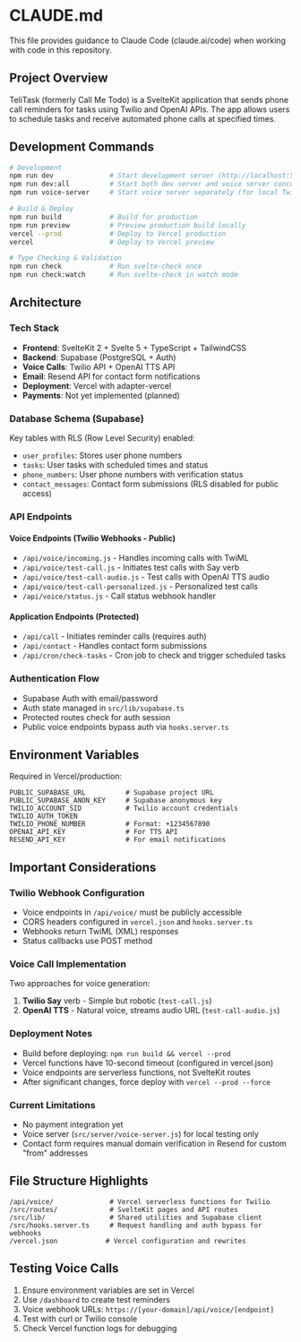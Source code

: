 # CLAUDE.md

This file provides guidance to Claude Code (claude.ai/code) when working with code in this repository.

## Project Overview

TeliTask (formerly Call Me Todo) is a SvelteKit application that sends phone call reminders for tasks using Twilio and OpenAI APIs. The app allows users to schedule tasks and receive automated phone calls at specified times.

## Development Commands

```bash
# Development
npm run dev              # Start development server (http://localhost:5173)
npm run dev:all          # Start both dev server and voice server concurrently
npm run voice-server     # Start voice server separately (for local Twilio testing)

# Build & Deploy  
npm run build            # Build for production
npm run preview          # Preview production build locally
vercel --prod            # Deploy to Vercel production
vercel                   # Deploy to Vercel preview

# Type Checking & Validation
npm run check            # Run svelte-check once
npm run check:watch      # Run svelte-check in watch mode
```

## Architecture

### Tech Stack
- **Frontend**: SvelteKit 2 + Svelte 5 + TypeScript + TailwindCSS
- **Backend**: Supabase (PostgreSQL + Auth)
- **Voice Calls**: Twilio API + OpenAI TTS API
- **Email**: Resend API for contact form notifications
- **Deployment**: Vercel with adapter-vercel
- **Payments**: Not yet implemented (planned)

### Database Schema (Supabase)
Key tables with RLS (Row Level Security) enabled:
- `user_profiles`: Stores user phone numbers
- `tasks`: User tasks with scheduled times and status
- `phone_numbers`: User phone numbers with verification status
- `contact_messages`: Contact form submissions (RLS disabled for public access)

### API Endpoints

#### Voice Endpoints (Twilio Webhooks - Public)
- `/api/voice/incoming.js` - Handles incoming calls with TwiML
- `/api/voice/test-call.js` - Initiates test calls with Say verb
- `/api/voice/test-call-audio.js` - Test calls with OpenAI TTS audio
- `/api/voice/test-call-personalized.js` - Personalized test calls
- `/api/voice/status.js` - Call status webhook handler

#### Application Endpoints (Protected)
- `/api/call` - Initiates reminder calls (requires auth)
- `/api/contact` - Handles contact form submissions
- `/api/cron/check-tasks` - Cron job to check and trigger scheduled tasks

### Authentication Flow
- Supabase Auth with email/password
- Auth state managed in `src/lib/supabase.ts`
- Protected routes check for auth session
- Public voice endpoints bypass auth via `hooks.server.ts`

## Environment Variables

Required in Vercel/production:
```
PUBLIC_SUPABASE_URL          # Supabase project URL
PUBLIC_SUPABASE_ANON_KEY     # Supabase anonymous key
TWILIO_ACCOUNT_SID           # Twilio account credentials
TWILIO_AUTH_TOKEN
TWILIO_PHONE_NUMBER          # Format: +1234567890
OPENAI_API_KEY               # For TTS API
RESEND_API_KEY               # For email notifications
```

## Important Considerations

### Twilio Webhook Configuration
- Voice endpoints in `/api/voice/` must be publicly accessible
- CORS headers configured in `vercel.json` and `hooks.server.ts`
- Webhooks return TwiML (XML) responses
- Status callbacks use POST method

### Voice Call Implementation
Two approaches for voice generation:
1. **Twilio Say** verb - Simple but robotic (`test-call.js`)
2. **OpenAI TTS** - Natural voice, streams audio URL (`test-call-audio.js`)

### Deployment Notes
- Build before deploying: `npm run build && vercel --prod`
- Vercel functions have 10-second timeout (configured in vercel.json)
- Voice endpoints are serverless functions, not SvelteKit routes
- After significant changes, force deploy with `vercel --prod --force`

### Current Limitations
- No payment integration yet
- Voice server (`src/server/voice-server.js`) for local testing only
- Contact form requires manual domain verification in Resend for custom "from" addresses

## File Structure Highlights

```
/api/voice/              # Vercel serverless functions for Twilio
/src/routes/             # SvelteKit pages and API routes
/src/lib/                # Shared utilities and Supabase client
/src/hooks.server.ts     # Request handling and auth bypass for webhooks
/vercel.json            # Vercel configuration and rewrites
```

## Testing Voice Calls

1. Ensure environment variables are set in Vercel
2. Use `/dashboard` to create test reminders
3. Voice webhook URLs: `https://[your-domain]/api/voice/[endpoint]`
4. Test with curl or Twilio console
5. Check Vercel function logs for debugging